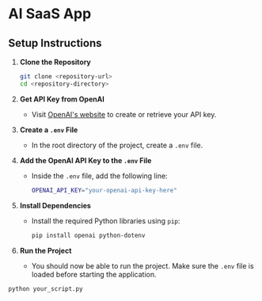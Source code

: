 
# AI SaaS App

## Setup Instructions

1. **Clone the Repository**

   ```bash
   git clone <repository-url>
   cd <repository-directory>
   ```

2. **Get API Key from OpenAI**

   - Visit [OpenAI's website](https://platform.openai.com/account/api-keys) to create or retrieve your API key.

3. **Create a `.env` File**

   - In the root directory of the project, create a `.env` file.

4. **Add the OpenAI API Key to the `.env` File**

   - Inside the `.env` file, add the following line:
     ```bash
     OPENAI_API_KEY="your-openai-api-key-here"
     ```

5. **Install Dependencies**

   - Install the required Python libraries using `pip`:
     ```bash
     pip install openai python-dotenv
     ```

6. **Run the Project**

   - You should now be able to run the project. Make sure the `.env` file is loaded before starting the application.

```bash
python your_script.py
```
